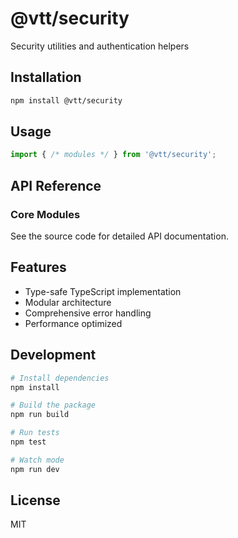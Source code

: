 # @vtt/security

Security utilities and authentication helpers

## Installation

```bash
npm install @vtt/security
```

## Usage

```typescript
import { /* modules */ } from '@vtt/security';
```

## API Reference

### Core Modules

See the source code for detailed API documentation.

## Features

- Type-safe TypeScript implementation
- Modular architecture
- Comprehensive error handling
- Performance optimized

## Development

```bash
# Install dependencies
npm install

# Build the package
npm run build

# Run tests
npm test

# Watch mode
npm run dev
```

## License

MIT
